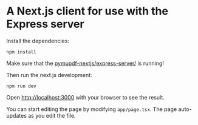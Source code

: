 # A Next.js client for use with the Express server

Install the dependencies:

	npm install

Make sure that the [pymupdf-nextjs/express-server/](../express-server/) is running!

Then run the next.js development:

	npm run dev

Open [http://localhost:3000](http://localhost:3000) with your browser to see
the result.

You can start editing the page by modifying `app/page.tsx`. The page
auto-updates as you edit the file.

